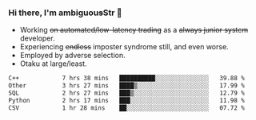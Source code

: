 ### Hi there, I'm ambiguou~~s~~Str 👋

<!--
**ambiguoustexture/ambiguoustexture** is a ✨ _special_ ✨ repository because its `README.md` (this file) appears on your GitHub profile.

Here are some ideas to get you started:
-->
- Working ~~on automated/low-latency trading~~ as a ~~always junior system~~ developer.
- Experiencing ~~endless~~ imposter syndrome still, and even worse.
- Employed by adverse selection.
- Otaku at large/least.

<!--START_SECTION:waka-->

```txt
C++            7 hrs 38 mins   ██████████░░░░░░░░░░░░░░░   39.88 %
Other          3 hrs 27 mins   ████▒░░░░░░░░░░░░░░░░░░░░   17.99 %
SQL            2 hrs 27 mins   ███▒░░░░░░░░░░░░░░░░░░░░░   12.79 %
Python         2 hrs 17 mins   ███░░░░░░░░░░░░░░░░░░░░░░   11.98 %
CSV            1 hr 28 mins    ██░░░░░░░░░░░░░░░░░░░░░░░   07.72 %
```

<!--END_SECTION:waka-->
